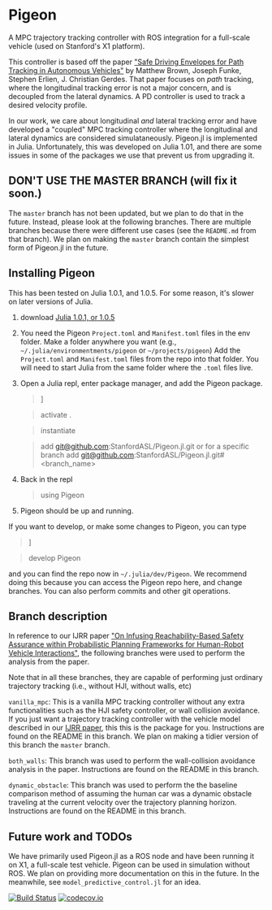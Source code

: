 # Pigeon

A MPC trajectory tracking controller with ROS integration for a full-scale vehicle (used on Stanford's X1 platform).

This controller is based off the paper ["Safe Driving Envelopes for Path Tracking in Autonomous Vehicles"](https://dynamicdesignlab.sites.stanford.edu/sites/g/files/sbiybj9456/f/brown_safe_driving_envelopes_2016.pdf) by Matthew Brown, Joseph Funke, Stephen Erlien, J. Christian Gerdes. That paper focuses on _path_ tracking, where the longitudinal tracking error is not a major concern, and is decoupled from the lateral dynamics. A PD controller is used to track a desired velocity profile. 

In our work, we care about longitudinal _and_ lateral tracking error and have developed a "coupled" MPC tracking controller where the longitudinal and lateral dynamics are considered simulataneously.
Pigeon.jl is implemented in Julia. Unfortunately, this was developed on Julia 1.01, and there are some issues in some of the packages we use that prevent us from upgrading it. 

## DON'T USE THE MASTER BRANCH (will fix it soon.)
The `master` branch has not been updated, but we plan to do that in the future. Instead, please look at the following branches. There are multiple branches because there were different use cases (see the `README.md` from that branch). We plan on making the `master` branch contain the simplest form of Pigeon.jl in the future.


## Installing Pigeon

This has been tested on Julia 1.0.1, and 1.0.5. For some reason, it's slower on later versions of Julia.

1. download [Julia 1.0.1, or 1.0.5](https://github.com/JuliaLang/julia/)
2. You need the Pigeon `Project.toml` and `Manifest.toml` files in the env folder.
   Make a folder anywhere you want (e.g., `~/.julia/environmentments/pigeon` or `~/projects/pigeon`)
   Add the `Project.toml` and `Manifest.toml` files from the repo into that folder. You will need to start Julia from the same folder where the `.toml` files live.
3. Open a Julia repl, enter package manager, and add the Pigeon package.
   > ]

   > activate .

   > instantiate

   > add git@github.com:StanfordASL/Pigeon.jl.git
   or for a specific branch 
   > add git@github.com:StanfordASL/Pigeon.jl.git#<branch_name>

4. Back in the repl

   > using Pigeon

5. Pigeon should be up and running.

If you want to develop, or make some changes to Pigeon, you can type
> ]

> develop Pigeon

and you can find the repo now in `~/.julia/dev/Pigeon`. We recommend doing this because you can access the Pigeon repo here, and change branches. You can also perform commits and other git operations.


## Branch description
In reference to our IJRR paper ["On Infusing Reachability-Based Safety Assurance within Probabilistic Planning Frameworks for Human-Robot Vehicle Interactions"](http://asl.stanford.edu/wp-content/papercite-data/pdf/Leung.Schmerling.ea.IJRR19.pdf), the following branches were used to perform the analysis from the paper.

Note that in all these branches, they are capable of performing just ordinary trajectory tracking (i.e., without HJI, without walls, etc)

`vanilla_mpc`: This is a vanilla MPC tracking controller without any extra functionalities such as the HJI safety controller, or wall collision avoidance. If you just want a trajectory tracking controller with the vehicle model described in our [IJRR paper]((http://asl.stanford.edu/wp-content/papercite-data/pdf/Leung.Schmerling.ea.IJRR19.pdf)), this this is the package for you. Instructions are found on the README in this branch. We plan on making a tidier version of this branch the `master` branch.

`both_walls`: This branch was used to perform the wall-collision avoidance analysis in the paper. Instructions are found on the README in this branch.

`dynamic_obstacle`: This branch was used to perform the the baseline comparison method of assuming the human car was a dynamic obstacle traveling at the current velocity over the trajectory planning horizon. Instructions are found on the README in this branch.


## Future work and TODOs
We have primarily used Pigeon.jl as a ROS node and have been running it on X1, a full-scale test vehicle. Pigeon can be used in simulation without ROS. We plan on providing more documentation on this in the future. In the meanwhile, see `model_predictive_control.jl` for an idea.




[![Build Status](https://travis-ci.org/schmrlng/Pigeon.jl.svg?branch=master)](https://travis-ci.org/schmrlng/Pigeon.jl)
[![codecov.io](http://codecov.io/github/schmrlng/Pigeon.jl/coverage.svg?branch=master)](http://codecov.io/github/schmrlng/Pigeon.jl?branch=master)
